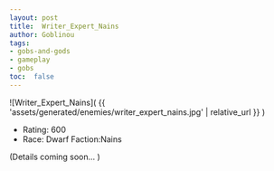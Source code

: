 ```yaml
---
layout: post
title:  Writer_Expert_Nains
author: Goblinou
tags:
- gobs-and-gods
- gameplay
- gobs
toc:  false
---
```


![Writer_Expert_Nains]( {{ 'assets/generated/enemies/writer_expert_nains.jpg' | relative_url }} )
- Rating: 600
- Race: Dwarf  Faction:Nains

(Details coming soon... )